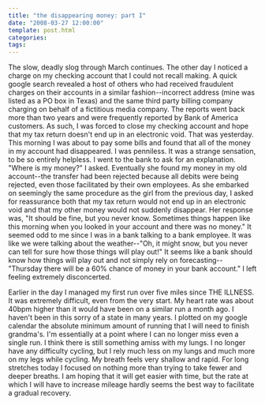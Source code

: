 ```yaml
---
title: "the disappearing money: part I"
date: "2008-03-27 12:00:00"
template: post.html
categories: 
tags: 
---
```


The slow, deadly slog through March continues. The other day I noticed a charge on my checking account that I could not recall making. A quick google search revealed a host of others who had received fraudulent charges on their accounts in a similar fashion--­incorrect address (mine was listed as a PO box in Texas) and the same third party billing company charging on behalf of a fictitious media company. The reports went back more than two years and were frequently reported by Bank of America customers. As such, I was forced to close my checking account and hope that my tax return doesn't end up in an electronic void. That was yesterday. This morning I was about to pay some bills and found that all of the money in my account had disappeared. I was penniless. It was a strange sensation, to be so entirely helpless. I went to the bank to ask for an explanation. "Where is my money?" I asked. Eventually she found my money in my old account--­the transfer had been rejected because all debits were being rejected, even those facilitated by their own employees. As she embarked on seemingly the same procedure as the girl from the previous day, I asked for reassurance both that my tax return would not end up in an electronic void and that my other money would not suddenly disappear. Her response was, "It should be fine, but you never know. Sometimes things happen like this morning when you looked in your account and there was no money." It seemed odd to me since I was in a bank talking to a bank employee. It was like we were talking about the weather­--"Oh, it might snow, but you never can tell for sure how those things will play out!" It seems like a bank should know how things will play out and not simply rely on forecasting­--"Thursday there will be a 60% chance of money in your bank account." I left feeling extremely disconcerted. 

Earlier in the day I managed my first run over five miles since THE ILLNESS. It was extremely difficult, even from the very start. My heart rate was about 40bpm higher than it would have been on a similar run a month ago. I haven't been in this sorry of a state in many years. I plotted on my google calendar the absolute minimum amount of running that I will need to finish grandma's. I'm essentially at a point where I can no longer miss even a single run. I think there is still something amiss with my lungs. I no longer have any difficulty cycling, but I rely much less on my lungs and much more on my legs while cycling. My breath feels very shallow and rapid. For long stretches today I focused on nothing more than trying to take fewer and deeper breaths. I am hoping that it will get easier with time, but the rate at which I will have to increase mileage hardly seems the best way to facilitate a gradual recovery.